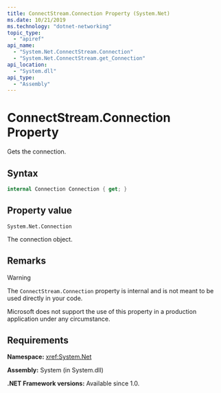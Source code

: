 ```yaml
---
title: ConnectStream.Connection Property (System.Net)
ms.date: 10/21/2019
ms.technology: "dotnet-networking"
topic_type:
  - "apiref"
api_name:
  - "System.Net.ConnectStream.Connection"
  - "System.Net.ConnectStream.get_Connection"
api_location:
  - "System.dll"
api_type:
  - "Assembly"
---
```

# ConnectStream.Connection Property

Gets the connection.

## Syntax

```csharp
internal Connection Connection { get; }
```

## Property value

`System.Net.Connection`

The connection object.

## Remarks

> [!WARNING]
> The `ConnectStream.Connection` property is internal and is not meant to be used directly in your code.
>
> Microsoft does not support the use of this property in a production application under any circumstance.

## Requirements

**Namespace:** <xref:System.Net>

**Assembly:** System (in System.dll)

**.NET Framework versions:** Available since 1.0.
